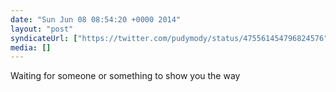 ```yaml
---
date: "Sun Jun 08 08:54:20 +0000 2014"
layout: "post"
syndicateUrl: ["https://twitter.com/pudymody/status/475561454796824576"]
media: []
---
```

Waiting for someone or something to show you the way